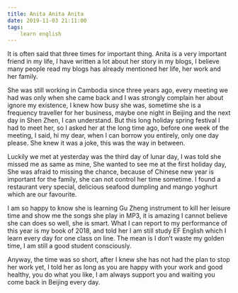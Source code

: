 ```yaml
---
title: Anita Anita Anita
date: 2019-11-03 21:11:00
tags:
    learn english
---
```

It is often said that three times for important thing.
Anita is a very important friend in my life, I have written a lot about her story
in my blogs, I believe many people read my blogs has already mentioned her life,
her work and her family.

She was still working in Cambodia since three years
ago, every meeting we had was only when she came back and I was strongly
complain her about ignore my existence, I knew how busy she was, sometime she is
a frequency traveller for her business, maybe one night in Beijing and the next
day in Shen Zhen, I can understand. But this long holiday spring festival I had
to meet her, so I asked her at the long time ago, before one week of the
meeting, I said, hi my dear, when I can borrow you entirely, only one day
please. She knew it was a joke, this was the way in between.

Luckily we met at yesterday was the third day of lunar
day, I was told she missed me as same as mine, She wanted to see me at the
first holiday day, She was afraid to missing the chance, because of Chinese new
year is important for the family, she can not control her time sometime. I
found a restaurant very special, delicious seafood dumpling and mango yoghurt
which are our favourite.

I am so happy to know she is learning Gu Zheng
instrument to kill her leisure time and show me the songs she play in MP3, it
is amazing I cannot believe she can does so well, she is smart. What I can report
to my performance of this year is my book of 2018, and told her I am still
study EF English which I learn every day for one class on line. The mean is I
don’t waste my golden time, I am still a good student consciously.

Anyway, the time was so short, after I knew she has
not had the plan to stop her work yet, I told her as long as you are happy with
your work and good healthy, you do what you like, I am always support you and
waiting you come back in Beijing every day.